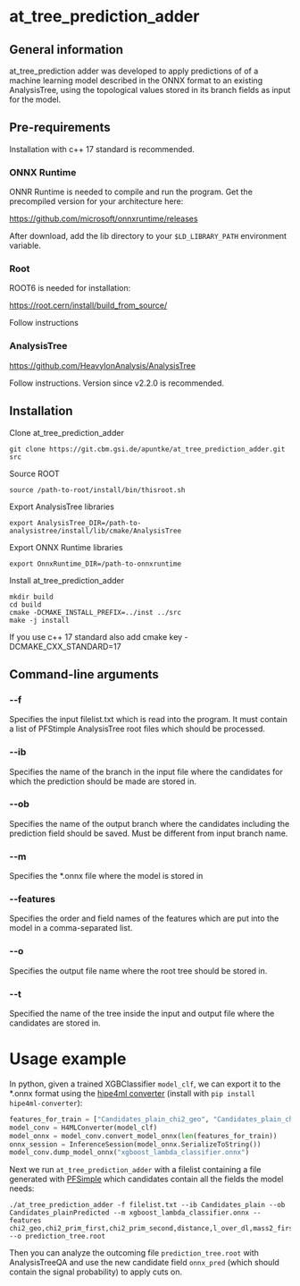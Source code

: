 # at_tree_prediction_adder

## General information

at_tree_prediction adder was developed to apply predictions of of a machine learning model described in the ONNX format to an existing AnalysisTree, using the topological values stored in its branch fields as input for the model.

## Pre-requirements

Installation with c++ 17 standard is recommended.

### ONNX Runtime

ONNR Runtime is needed to compile and run the program. Get the precompiled version for your architecture here:

https://github.com/microsoft/onnxruntime/releases

After download, add the lib directory to your `$LD_LIBRARY_PATH` environment variable.

### Root

ROOT6 is needed for installation:

https://root.cern/install/build_from_source/

Follow instructions
    
### AnalysisTree

https://github.com/HeavyIonAnalysis/AnalysisTree

Follow instructions. Version since v2.2.0 is recommended.

## Installation

Clone at_tree_prediction_adder

    git clone https://git.cbm.gsi.de/apuntke/at_tree_prediction_adder.git src
    
Source ROOT

    source /path-to-root/install/bin/thisroot.sh
    
Export AnalysisTree libraries

    export AnalysisTree_DIR=/path-to-analysistree/install/lib/cmake/AnalysisTree
	
Export ONNX Runtime libraries

    export OnnxRuntime_DIR=/path-to-onnxruntime
    
Install at_tree_prediction_adder
    
    mkdir build
    cd build
    cmake -DCMAKE_INSTALL_PREFIX=../inst ../src
	make -j install
    
  If you use c++ 17 standard also add cmake key -DCMAKE_CXX_STANDARD=17

## Command-line arguments
### --f <input-filelist>
Specifies the input filelist.txt which is read into the program. It must contain a list of PFStimple AnalysisTree root files which should be processed.
### --ib <branch-name>
Specifies the name of the branch in the input file where the candidates for which the prediction should be made are stored in.
### --ob <branch-name>
Specifies the name of the output branch where the candidates including the prediction field should be saved. Must be different from input branch name.
### --m <onnx-file>
Specifies the *.onnx file where the model is stored in
### --features <feature-list>
Specifies the order and field names of the features which are put into the model in a comma-separated list.
### --o <output-file>
Specifies the output file name where the root tree should be stored in.
### --t
Specified the name of the tree inside the input and output file where the candidates are stored in.

# Usage example
In python, given a trained XGBClassifier `model_clf`, we can export it to the *.onnx format using the [hipe4ml converter](https://github.com/fgrosa/hipe4ml_converter) (install with `pip install hipe4ml-converter`):
```python
features_for_train = ["Candidates_plain_chi2_geo", "Candidates_plain_chi2_prim_first", "Candidates_plain_chi2_prim_second", "Candidates_plain_distance", "Candidates_plain_l_over_dl", "Candidates_plain_mass2_first", "Candidates_plain_mass2_second"]
model_conv = H4MLConverter(model_clf)
model_onnx = model_conv.convert_model_onnx(len(features_for_train))
onnx_session = InferenceSession(model_onnx.SerializeToString())
model_conv.dump_model_onnx("xgboost_lambda_classifier.onnx")
```
Next we run `at_tree_prediction_adder` with a filelist containing a file generated with [PFSimple](https://github.com/HeavyIonAnalysis/PFSimple) which candidates contain all the fields the model needs:
```
./at_tree_prediction_adder -f filelist.txt --ib Candidates_plain --ob Candidates_plainPredicted --m xgboost_lambda_classifier.onnx --features chi2_geo,chi2_prim_first,chi2_prim_second,distance,l_over_dl,mass2_first,mass2_second --o prediction_tree.root
```
Then you can analyze the outcoming file `prediction_tree.root` with AnalysisTreeQA and use the new candidate field `onnx_pred` (which should contain the signal probability) to apply cuts on.